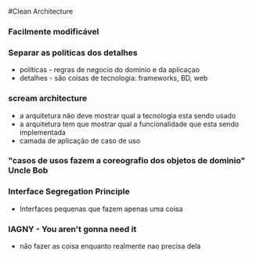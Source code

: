 #Clean Architecture

### Facilmente modificável 

### Separar as politicas dos detalhes 

- politicas - regras de negocio do dominio e da aplicaçao
- detalhes - são coisas de tecnologia: frameworks, BD, web


### scream architecture 

 - a arquitetura não deve mostrar qual a tecnologia esta sendo usado
 - a arquitetura tem que mostrar qual a funcionalidade que esta sendo implementada
 - camada de aplicação de caso de uso


 ### "casos de usos fazem a coreografio dos objetos de dominio" Uncle Bob  


 ### Interface Segregation Principle  
  - Interfaces pequenas que fazem apenas uma coisa


### IAGNY - You aren't gonna need it
  - não fazer as coisa enquanto realmente nao precisa dela

    
 
 